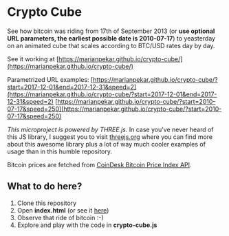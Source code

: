 # Crypto Cube

See how bitcoin was riding from 17th of September 2013 (or **use optional URL parameters, the earliest possible date is 2010-07-17**) to yeasterday on an animated cube that scales according to BTC/USD rates day by day. 

See it working at [https://marianpekar.github.io/crypto-cube/](https://marianpekar.github.io/crypto-cube/)

Parametrized URL examples: 
[https://marianpekar.github.io/crypto-cube/?start=2017-12-01&end=2017-12-31&speed=2](https://marianpekar.github.io/crypto-cube/?start=2017-12-01&end=2017-12-31&speed=2)
[https://marianpekar.github.io/crypto-cube/?start=2010-07-17&speed=250](https://marianpekar.github.io/crypto-cube/?start=2010-07-17&speed=250)

*This microproject is powered by THREE.js*. In case you've never heard of this JS library, I suggest you to visit [threejs.org](https://threejs.org/) where you can find more about this awesome library plus a lot of way much cooler examples of usage than in this humble repository.

Bitcoin prices are fetched from [CoinDesk Bitcoin Price Index API](https://www.coindesk.com/api).

## What to do here?

1. Clone this repository
2. Open **index.html** (or see it [here](https://marianpekar.github.io/crypto-cube/))
3. Observe that ride of bitcoin :-)
4. Explore and play with the code in **crypto-cube.js**
